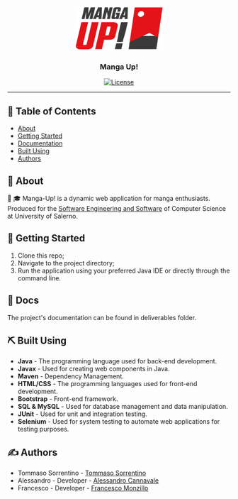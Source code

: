 <p align="center">
  <a href="" rel="noopener">
 <img width=200px height=100px src="./src/main/webapp/images/logo_readme.png" alt="Project logo"></a>
</p>

<h3 align="center">Manga Up!</h3>

<div align="center">


[![License](https://img.shields.io/badge/license-MIT-blue.svg)](/LICENSE)

</div>

---

## 📝 Table of Contents

- [About](#about)
- [Getting Started](#getting_started)
- [Documentation](#documentation)
- [Built Using](#built_using)
- [Authors](#authors)

## 🧐 About <a name = "about"></a>

📕 🎓 Manga-Up! is a dynamic web application for manga enthusiasts. Produced for the [Software Engineering and Software](https://docenti.unisa.it/003241/didattica?anno=2023&id=507546&cId=9999-2017&pId=MODULO_3*RESTO_0*S1) of Computer Science at University of Salerno.


## 🏁 Getting Started <a name = "getting_started"></a>

1. Clone this repo;
2. Navigate to the project directory;
3. Run the application using your preferred Java IDE or directly through the command line.

## 📖 Docs  <a name = "documentation"></a>
The project's documentation can be found in deliverables folder.


## ⛏️ Built Using <a name = "built_using"></a>

- **Java** - The programming language used for back-end development.
- **Javax** - Used for creating web components in Java.
- **Maven** - Dependency Management.
- **HTML/CSS** - The programming languages used for front-end development.
- **Bootstrap** - Front-end framework.
- **SQL & MySQL** - Used for database management and data manipulation.
- **JUnit** - Used for unit and integration testing.
- **Selenium** - Used for system testing to automate web applications for testing purposes.

## ✍️ Authors <a name = "authors"></a>

- Tommaso Sorrentino - [Tommaso Sorrentino](#)
- Alessandro  - Developer - [Alessandro Cannavale](#)
- Francesco - Developer - [Francesco Monzillo](#)

